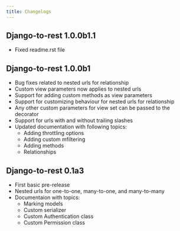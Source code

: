 ```yaml
---
title: Changelogs
---
```

Django-to-rest 1.0.0b1.1
----------------------
* Fixed readme.rst file

Django-to-rest 1.0.0b1
----------------------

* Bug fixes related to nested urls for relationship
* Custom view parameters now applies to nested urls
* Support for adding custom methods as view parameters
* Support for customizing behaviour for nested urls for relationship
* Any other custom parameters for view set can be passed to the decorator
* Support for urls with and without trailing slashes
* Updated documentation with following topics:
    - Adding throttling options
    - Adding custom mfiltering
    - Adding methods
    - Relationships

Django-to-rest 0.1a3
--------------------

* First basic pre-release
* Nested urls for one-to-one, many-to-one, and many-to-many
* Documentaion with topics:
    - Marking models
    - Custom serializer
    - Custom Authentication class
    - Custom Permission class